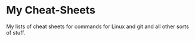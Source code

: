 # My Cheat-Sheets

My lists of cheat sheets for commands for Linux and git and all other sorts of stuff.
